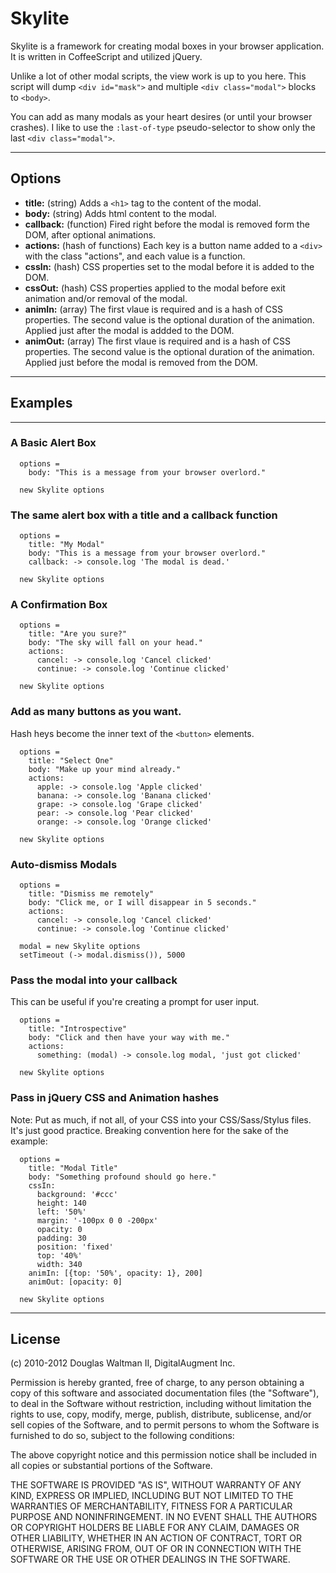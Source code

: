 # Skylite

Skylite is a framework for creating modal boxes in your browser application. It is written in CoffeeScript and utilized jQuery.

Unlike a lot of other modal scripts, the view work is up to you here. This script will dump `<div id="mask">` and multiple `<div class="modal">` blocks to `<body>`.

You can add as many modals as your heart desires (or until your browser crashes). I like to use the `:last-of-type` pseudo-selector to show only the last `<div class="modal">`.

---

## Options

* **title:** (string) Adds a `<h1>` tag to the content of the modal.
* **body:** (string) Adds html content to the modal.
* **callback:** (function) Fired right before the modal is removed form the DOM, after optional animations.
* **actions:** (hash of functions) Each key is a button name added to a `<div>` with the class "actions", and each value is a function.
* **cssIn:** (hash) CSS properties set to the modal before it is added to the DOM.
* **cssOut:** (hash) CSS properties applied to the modal before exit animation and/or removal of the modal.
* **animIn:** (array) The first vlaue is required and is a hash of CSS properties. The second value is the optional duration of the animation. Applied just after the modal is addded to the DOM.
* **animOut:** (array) The first vlaue is required and is a hash of CSS properties. The second value is the optional duration of the animation. Applied just before the modal is removed from the DOM.

---

## Examples

---

### A Basic Alert Box

```
  options =
    body: "This is a message from your browser overlord."

  new Skylite options
```

### The same alert box with a title and a callback function

```
  options =
    title: "My Modal"
    body: "This is a message from your browser overlord."
    callback: -> console.log 'The modal is dead.'

  new Skylite options
```

### A Confirmation Box

```
  options =
    title: "Are you sure?"
    body: "The sky will fall on your head."
    actions:
      cancel: -> console.log 'Cancel clicked'
      continue: -> console.log 'Continue clicked'

  new Skylite options
```

### Add as many buttons as you want.

Hash heys become the inner text of the `<button>` elements.

```
  options =
    title: "Select One"
    body: "Make up your mind already."
    actions:
      apple: -> console.log 'Apple clicked'
      banana: -> console.log 'Banana clicked'
      grape: -> console.log 'Grape clicked'
      pear: -> console.log 'Pear clicked'
      orange: -> console.log 'Orange clicked'

  new Skylite options
```

### Auto-dismiss Modals

```
  options =
    title: "Dismiss me remotely"
    body: "Click me, or I will disappear in 5 seconds."
    actions:
      cancel: -> console.log 'Cancel clicked'
      continue: -> console.log 'Continue clicked'

  modal = new Skylite options
  setTimeout (-> modal.dismiss()), 5000

```

### Pass the modal into your callback

This can be useful if you're creating a prompt for user input.

```
  options =
    title: "Introspective"
    body: "Click and then have your way with me."
    actions:
      something: (modal) -> console.log modal, 'just got clicked'

  new Skylite options
```

### Pass in jQuery CSS and Animation hashes

Note: Put as much, if not all, of your CSS into your CSS/Sass/Stylus files.
It's just good practice. Breaking convention here for the sake of the example:

```
  options =
    title: "Modal Title"
    body: "Something profound should go here."
    cssIn:
      background: '#ccc'
      height: 140
      left: '50%'
      margin: '-100px 0 0 -200px'
      opacity: 0
      padding: 30
      position: 'fixed'
      top: '40%'
      width: 340
    animIn: [{top: '50%', opacity: 1}, 200]
    animOut: [opacity: 0]

  new Skylite options
```

---

## License

(c) 2010-2012 Douglas Waltman II, DigitalAugment Inc.

Permission is hereby granted, free of charge, to any person obtaining
a copy of this software and associated documentation files (the
"Software"), to deal in the Software without restriction, including
without limitation the rights to use, copy, modify, merge, publish,
distribute, sublicense, and/or sell copies of the Software, and to
permit persons to whom the Software is furnished to do so, subject to
the following conditions:

The above copyright notice and this permission notice shall be
included in all copies or substantial portions of the Software.

THE SOFTWARE IS PROVIDED "AS IS", WITHOUT WARRANTY OF ANY KIND,
EXPRESS OR IMPLIED, INCLUDING BUT NOT LIMITED TO THE WARRANTIES OF
MERCHANTABILITY, FITNESS FOR A PARTICULAR PURPOSE AND
NONINFRINGEMENT. IN NO EVENT SHALL THE AUTHORS OR COPYRIGHT HOLDERS BE
LIABLE FOR ANY CLAIM, DAMAGES OR OTHER LIABILITY, WHETHER IN AN ACTION
OF CONTRACT, TORT OR OTHERWISE, ARISING FROM, OUT OF OR IN CONNECTION
WITH THE SOFTWARE OR THE USE OR OTHER DEALINGS IN THE SOFTWARE.